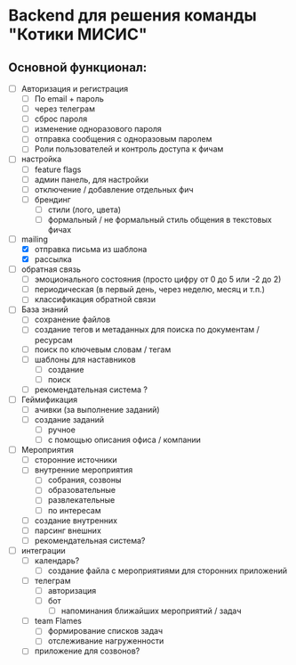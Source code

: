 # Backend для решения команды "Котики МИСИС"

## Основной функционал:


- [ ] Авторизация и регистрация
    - [ ] По email + пароль
    - [ ] через телеграм
    - [ ] сброс пароля
    - [ ] изменение одноразового пароля
    - [ ] отправка сообщения с одноразовым паролем
    - [ ] Роли пользователей и контроль доступа к фичам
    
- [ ] настройка
    - [ ] feature flags
    - [ ] админ панель, для настройки
    - [ ] отключение / добавление отдельных фич
    - [ ] брендинг
        - [ ] стили (лого, цвета)
        - [ ] формальный / не формальный стиль общения в текстовых фичах
- [ ] mailing
    - [x] отправка письма из шаблона
    - [x] рассылка
- [ ] обратная связь
    - [ ] эмоционального состояния (просто цифру от 0 до 5 или -2 до 2)
    - [ ] периодическая (в первый день, через неделю, месяц и т.п.)
    - [ ] классификация обратной связи
- [ ] База знаний
    - [ ] сохранение файлов
    - [ ] создание тегов и метаданных для поиска по документам / ресурсам
    - [ ] поиск по ключевым словам / тегам
    - [ ] шаблоны для наставников
        - [ ] создание
        - [ ] поиск
    - [ ] рекомендательная система ?
- [ ] Геймификация
    - [ ] ачивки (за выполнение заданий)
    - [ ] создание заданий 
        - [ ] ручное
        - [ ] с помощью описания офиса / компании
- [ ] Мероприятия
    - [ ] сторонние источники
    - [ ] внутренние мероприятия
        - [ ] собрания, созвоны
        - [ ] образовательные
        - [ ] развлекательные
        - [ ] по интересам
    - [ ] создание внутренних
    - [ ] парсинг внешних
    - [ ] рекомендательная система? 
- [ ] интеграции
    - [ ] календарь?
        - [ ] создание файла с мероприятиями для сторонних приложений
    - [ ] телеграм 
        - [ ] авторизация
        - [ ] бот
            - [ ] напоминания ближайших мероприятий / задач
    - [ ] team Flames
        - [ ] формирование списков задач
        - [ ] отслеживание нагруженности
    - [ ] приложение для созвонов? 